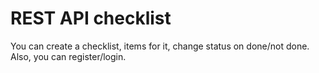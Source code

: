 # REST API checklist

You can create a checklist, items for it, 
change status on done/not done.
Also, you can register/login.
